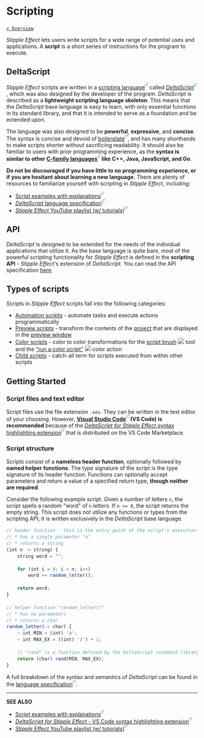 # Scripting

[`< Overview`](./README.md)

*Stipple Effect* lets users write scripts for a wide range of potential uses and applications. A **script** is a short series of instructions for the program to execute.

## DeltaScript

*Stipple Effect* scripts are written in a [scripting language![](./assets/ui/external.png)](https://en.wikipedia.org/wiki/Scripting_language) called [*DeltaScript*![](./assets/ui/external.png)](https://github.com/jbunke/deltascript), which was also designed by the developer of the program. *DeltaScript* is described as a **lightweight scripting language skeleton**. This means that the *DeltaScript* base language is easy to learn, with only essential functions in its standard library, and that it is intended to serve as a foundation and be extended upon. <!-- TODO - standard library link -->

The language was also designed to be **powerful**, **expressive**, and **concise**. The syntax is concise and devoid of [boilerplate![](./assets/ui/external.png)](https://en.wikipedia.org/wiki/Boilerplate_code), and has many shorthands to make scripts shorter without sacrificing readability. It should also be familiar to users with prior programming experience, as the **syntax is similar to other [C-family languages![](./assets/ui/external.png)](https://en.wikipedia.org/wiki/List_of_C-family_programming_languages) like C++, Java, JavaScript, and Go**.

**Do not be discouraged if you have little to no programming experience, or if you are hesitant about learning a new language.** There are plenty of resources to familiarize yourself with scripting in _Stipple Effect_, including:

* [Script examples with explanations![](./assets/ui/external.png)](https://github.com/stipple-effect/script-examples)
* [*DeltaScript* language specification![](./assets/ui/external.png)](https://github.com/jbunke/deltascript/blob/master/docs/lang-spec.md)
* [*Stipple Effect* YouTube playlist (w/ tutorials)![](./assets/ui/external.png)](https://www.youtube.com/playlist?list=PLy71S74rTLnPEwYYtAXvh2er8QBvWIwRL)

## API

*DeltaScript* is designed to be extended for the needs of the individual applications that utilize it. As the base language is quite bare, most of the powerful scripting functionality for *Stipple Effect* is defined in the **scripting API** - *Stipple Effect*'s extension of *DeltaScript*. You can read the API specification [here](../api/).

## Types of scripts

Scripts in *Stipple Effect* scripts fall into the following categories:

* [Automation scripts](./automation-scripts.md) - automate tasks and execute actions programmatically
* [Preview scripts](./preview-scripts.md) - transform the contents of the [project](./project.md) that are displayed in the [preview window](./preview-window.md)
* [Color scripts](./color-scripts.md) - color to color transformations for the [script brush](./script-brush.md) ![](https://raw.githubusercontent.com/stipple-effect/stipple-effect/master/res/icons/script_brush.png) tool and the ["run a color script"](./color-actions.md#run-a-color-script) ![](https://raw.githubusercontent.com/stipple-effect/stipple-effect/master/res/icons/color_script.png) color action
* [Child scripts](./child-scripts.md) - catch-all term for scripts executed from within other scripts

## Getting Started

### Script files and text editor

Script files use the file extension `.ses`. They can be written in the text editor of your choosing. However, **[Visual Studio Code![](./assets/ui/external.png)](https://code.visualstudio.com/) (VS Code) is recommended** because of the [*DeltaScript for Stipple Effect* syntax highlighting extension![](./assets/ui/external.png)](https://marketplace.visualstudio.com/items?itemName=jordanbunke.deltascript-for-stipple-effect) that is distributed on the VS Code Marketplace.

### Script structure

Scripts consist of a **nameless header function**, optionally followed by **named helper functions**. The type signature of the script is the type signature of its header function. Functions can optionally accept parameters and return a value of a specified return type, **though neither are required**.

Consider the following example script. Given a number of letters `n`, the script spells a random "word" of `n` letters. If `n <= 0`, the script returns the empty string. This script does not utilize any functions or types from the scripting API; it is written exclusively in the *DeltaScript* base language.

```js
// header function - this is the entry point of the script's execution
// * has a single parameter "n"
// * returns a string
(int n -> string) {
    string word = "";

    for (int i = 0; i < n; i++)
        word += random_letter();

    return word;
}

// helper function "random_letter()"
// * has no parameters
// * returns a char
random_letter(-> char) {
    ~ int MIN = (int) 'a';
    ~ int MAX_EX = ((int) 'z') + 1;

    // "rand" is a function defined by the DeltaScript standard library
    return (char) rand(MIN, MAX_EX);
}
```

A full breakdown of the syntax and semantics of *DeltaScript* can be found in the [language specification![](./assets/ui/external.png)](https://github.com/jbunke/deltascript/blob/master/docs/lang-spec.md).

---

**SEE ALSO**

* [Script examples with explanations![](./assets/ui/external.png)](https://github.com/stipple-effect/script-examples)
* [*DeltaScript for Stipple Effect* - VS Code syntax highlighting extension![](./assets/ui/external.png)](https://marketplace.visualstudio.com/items?itemName=jordanbunke.deltascript-for-stipple-effect)
* [*Stipple Effect* YouTube playlist (w/ tutorials)![](./assets/ui/external.png)](https://www.youtube.com/playlist?list=PLy71S74rTLnPEwYYtAXvh2er8QBvWIwRL)
